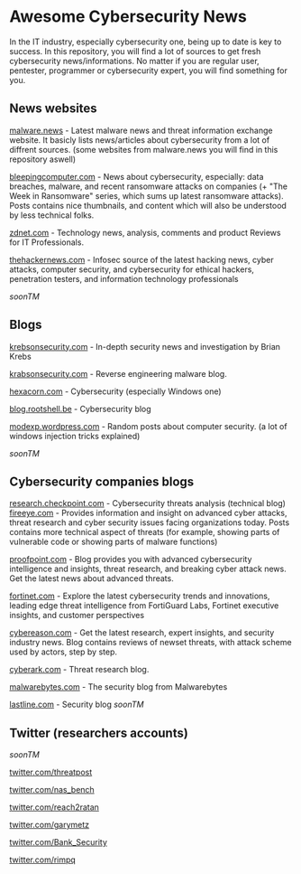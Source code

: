 # Awesome Cybersecurity News

In the IT industry, especially cybersecurity one, being up to date is key to success.
In this repository, you will find a lot of sources to get fresh cybersecurity news/informations.
No matter if you are regular user, pentester, programmer or cybersecurity expert, you will find something for you.

## News websites
[malware.news](https://malware.news/) - Latest malware news and threat information exchange website. It basicly lists news/articles about cybersecurity from
a lot of diffrent sources. (some websites from malware.news you will find in this repository aswell)


[bleepingcomputer.com](https://www.bleepingcomputer.com/) - News about cybersecurity, especially: data breaches, malware, and recent ransomware attacks on companies (+ "The Week in Ransomware" series, which sums up latest ransomware attacks). Posts contains nice thumbnails, and content which will also be understood by less technical folks.

[zdnet.com](https://www.zdnet.com/) - Technology news, analysis, comments and product Reviews for IT Professionals. 


[thehackernews.com](https://thehackernews.com/) - Infosec source of the latest hacking news, cyber attacks, computer security, and cybersecurity for ethical hackers, penetration testers, and information technology professionals

*soonTM*

## Blogs
[krebsonsecurity.com](https://krebsonsecurity.com/) - In-depth security news and investigation by Brian Krebs

[krabsonsecurity.com](https://krabsonsecurity.com/) - Reverse engineering malware blog. 

[hexacorn.com](https://www.hexacorn.com/index.html) - Cybersecurity (especially Windows one)

[blog.rootshell.be](https://blog.rootshell.be/) - Cybersecurity blog

[modexp.wordpress.com](https://modexp.wordpress.com/) - Random posts about computer security. (a lot of windows injection tricks explained)

*soonTM*

## Cybersecurity companies blogs

[research.checkpoint.com](https://research.checkpoint.com/) - Cybersecurity threats analysis (technical blog)
[fireeye.com](https://www.fireeye.com/blog.html) - Provides information and insight on advanced cyber attacks, threat research and cyber security issues facing organizations today. Posts contains more technical aspect of threats (for example, showing parts of vulnerable code or showing parts of malware functions)

[proofpoint.com](https://www.proofpoint.com/us/blog) - Blog provides you with advanced cybersecurity intelligence and insights, threat research, and breaking cyber attack news. Get the latest news about advanced threats.

[fortinet.com](https://www.fortinet.com/blog) - Explore the latest cybersecurity trends and innovations, leading edge threat intelligence from FortiGuard Labs, Fortinet executive insights, and customer perspectives

[cybereason.com](https://www.cybereason.com/blog) - Get the latest research, expert insights, and security industry news. Blog contains reviews of newset threats, with attack scheme used by actors, step by step.

[cyberark.com](https://www.cyberark.com/resources/threat-research-blog) - Threat research blog.

[malwarebytes.com](https://blog.malwarebytes.com/) - The security blog from Malwarebytes

[lastline.com](https://www.lastline.com/blog/) - Security blog
*soonTM*

## Twitter (researchers accounts)
*soonTM*

[twitter.com/threatpost](https://twitter.com/threatpost)

[twitter.com/nas_bench](https://twitter.com/nas_bench)

[twitter.com/reach2ratan](https://twitter.com/reach2ratan)

[twitter.com/garymetz](https://twitter.com/garymetz)

[twitter.com/Bank_Security](https://twitter.com/Bank_Security)

[twitter.com/rimpq](https://twitter.com/rimpq)
